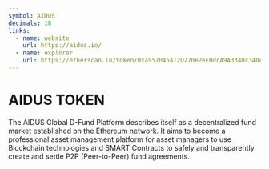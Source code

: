 ```yaml
---
symbol: AIDUS
decimals: 18
links:
  - name: website
    url: https://aidus.io/
  - name: explorer
    url: https://etherscan.io/token/0xa957045A12D270e2eE0dcA9A3340c340e05d4670
---
```


# AIDUS TOKEN

The AIDUS Global D-Fund Platform describes itself as a decentralized fund market established on the Ethereum network. It aims to become a professional asset management platform for asset managers to use Blockchain technologies and SMART Contracts to safely and transparently create and settle P2P (Peer-to-Peer) fund agreements.
